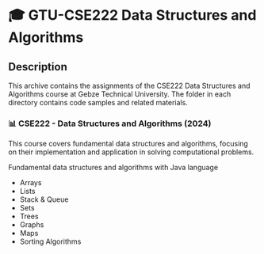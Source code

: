 # 🎓 GTU-CSE222 Data Structures and Algorithms

## Description

This archive contains the assignments of the CSE222 Data Structures and Algorithms course at Gebze Technical University. The folder in each directory contains code samples and related materials.

### 📊 CSE222 - Data Structures and Algorithms (2024)

This course covers fundamental data structures and algorithms, focusing on their implementation and application in solving computational problems.

Fundamental data structures and algorithms with Java language

- Arrays
- Lists
- Stack & Queue
- Sets
- Trees
- Graphs
- Maps
- Sorting Algorithms
